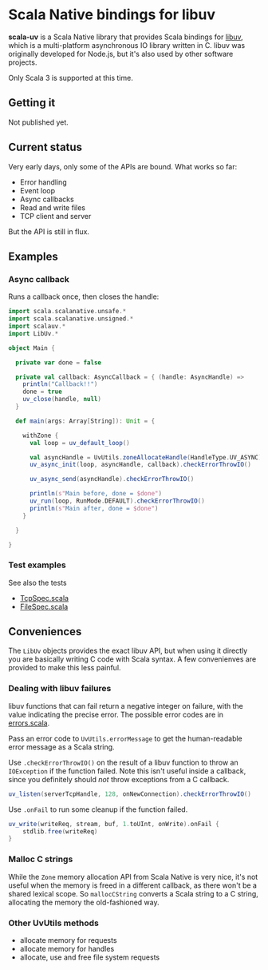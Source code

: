 # Scala Native bindings for libuv

**scala-uv** is a Scala Native library that provides Scala bindings for [libuv](https://libuv.org), which is a multi-platform asynchronous IO library written in C. libuv was originally developed for Node.js, but it's also used by other software projects.

Only Scala 3 is supported at this time.

## Getting it

Not published yet.

## Current status

Very early days, only some of the APIs are bound. What works so far:

* Error handling
* Event loop
* Async callbacks
* Read and write files
* TCP client and server

But the API is still in flux.

## Examples

### Async callback

Runs a callback once, then closes the handle:

```scala
import scala.scalanative.unsafe.*
import scala.scalanative.unsigned.*
import scalauv.*
import LibUv.*

object Main {

  private var done = false

  private val callback: AsyncCallback = { (handle: AsyncHandle) =>
    println("Callback!!")
    done = true
    uv_close(handle, null)
  }

  def main(args: Array[String]): Unit = {

    withZone {
      val loop = uv_default_loop()

      val asyncHandle = UvUtils.zoneAllocateHandle(HandleType.UV_ASYNC)
      uv_async_init(loop, asyncHandle, callback).checkErrorThrowIO()

      uv_async_send(asyncHandle).checkErrorThrowIO()

      println(s"Main before, done = $done")
      uv_run(loop, RunMode.DEFAULT).checkErrorThrowIO()
      println(s"Main after, done = $done")
    }

  }

}
```

### Test examples

See also the tests

* [TcpSpec.scala](src/test/scala/scalauv/TcpSpec.scala)
* [FileSpec.scala](src/test/scala/scalauv/FileSpec.scala)

## Conveniences

The `LibUv` objects provides the exact libuv API, but when using it directly you are basically writing C code with Scala syntax. A few convenienves are provided to make this less painful.

### Dealing with libuv failures

libuv functions that can fail return a negative integer on failure, with the value indicating the precise error. The possible error codes are in [errors.scala](src/main/scala/scalauv/errors.scala).

Pass an error code to `UvUtils.errorMessage` to get the human-readable error message as a Scala string.

Use `.checkErrorThrowIO()` on the result of a libuv function to throw an `IOException` if the function failed. Note this isn't useful inside a callback, since you definitely should *not* throw exceptions from a C callback.

```scala
uv_listen(serverTcpHandle, 128, onNewConnection).checkErrorThrowIO()
```

Use `.onFail` to run some cleanup if the function failed.

```scala
uv_write(writeReq, stream, buf, 1.toUInt, onWrite).onFail {
    stdlib.free(writeReq)
}
```

### Malloc C strings

While the `Zone` memory allocation API from Scala Native is very nice, it's not useful when the memory is freed in a different callback, as there won't be a shared lexical scope. So `mallocCString` converts a Scala string to a C string, allocating the memory the old-fashioned way.

### Other UvUtils methods

* allocate memory for requests
* allocate memory for handles
* allocate, use and free file system requests
